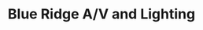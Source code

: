 ---
title: "Blue Ridge A/V and Lighting"
url: /charlottesville/blue-ridge-a-v-and-lighting/
shop: Allgemein
---